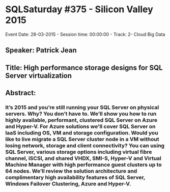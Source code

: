 # SQLSaturday #375 - Silicon Valley 2015
Event Date: 28-03-2015 - Session time: 00:00:00 - Track: 2- Cloud  Big Data
## Speaker: Patrick Jean
## Title: High performance storage designs for SQL Server virtualization
## Abstract:
### It’s 2015 and you’re still running your SQL Server on physical servers.  Why?  You don’t have to.  We’ll show you how to run highly available, performant, clustered SQL Server on Azure and Hyper-V.  For Azure solutions we'll cover SQL Server on IaaS including OS, VM and storage configuration.  Would you like to live migrate a SQL Server cluster node in a VM without losing network, storage and client connectivity?  You can using SQL Server, various storage options including virtual fibre channel, iSCSI, and shared VHDX, SMI-S, Hyper-V and Virtual Machine Manager with high performance guest clusters up to 64 nodes.  We’ll review the solution architecture and complimentary high availability features of SQL Server, Windows Failover Clustering, Azure and Hyper-V.
